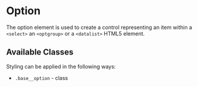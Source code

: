 # Option

The option element is used to create a control representing an item within a `<select>` an `<optgroup>` or a `<datalist>` HTML5 element. 

## Available Classes

Styling can be applied in the following ways:

* `.base__option` - class
